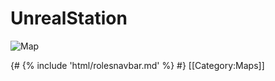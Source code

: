 # UnrealStation



![Map](\img\Stations\UnrealStation.png) 









  {# {% include 'html/rolesnavbar.md' %} #}
[[Category:Maps]]